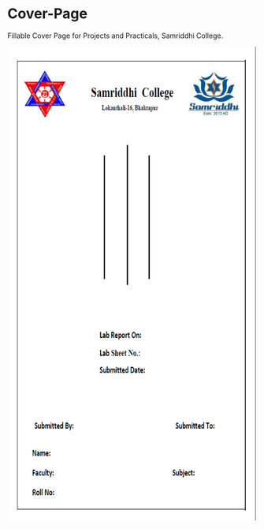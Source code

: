 # Cover-Page
Fillable Cover Page for Projects and Practicals, Samriddhi College.

<img src="Cover_Page_PNG.png" width="540" height="960">

